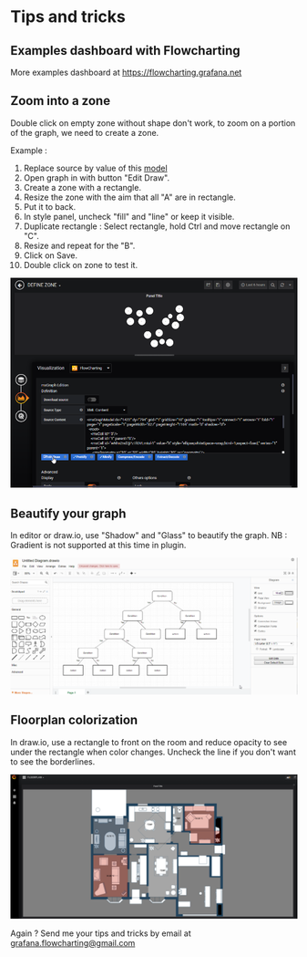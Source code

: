 # Tips and tricks

## Examples dashboard with Flowcharting
More examples dashboard at
https://flowcharting.grafana.net

## Zoom into a zone

Double click on empty zone without shape don't work, to zoom on a portion of the graph, we need to create a zone.  
  
Example :  

1. Replace source by value of this [model](https://raw.githubusercontent.com/algenty/flowcharting-repository/master/graphs/ch2_zone.drawio)
2. Open graph in with button "Edit Draw".
3. Create a zone with a rectangle.
4. Resize the zone with the aim that all "A" are in rectangle.
5. Put it to back.
6. In style panel, uncheck "fill" and "line" or keep it visible.
7. Duplicate rectangle : Select rectangle, hold Ctrl and move rectangle on "C".
8. Resize and repeat for the "B".
9.  Click on Save.
10. Double click on zone to test it.

[![animation](images/zoom_zone_ani.png)](images/zoom_zone_ani.png)

## Beautify your graph

In editor or draw.io, use "Shadow" and "Glass" to beautify the graph.
NB : Gradient is not supported at this time in plugin.

[![animation](images/tips_beautify.png)](images/tips_beautify.png)

## Floorplan colorization

In draw.io, use a rectangle to front on the room and reduce opacity to see under the rectangle when color changes.
Uncheck the line if you don't want to see the borderlines.

[![animation](images/floorplan_ani.png)](images/floorplan_ani.png)

Again ? Send me your tips and tricks by email at <grafana.flowcharting@gmail.com>
